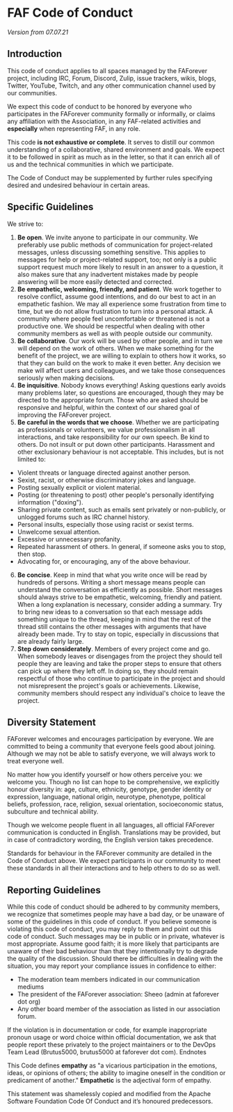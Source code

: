 # FAF Code of Conduct
*Version from 07.07.21*
## Introduction
This code of conduct applies to all spaces managed by the FAForever project, including IRC, Forum, Discord, Zulip, issue trackers, wikis, blogs, Twitter, YouTube, Twitch, and any other communication channel used by our communities.

We expect this code of conduct to be honored by everyone who participates in the FAForever community formally or informally, or claims any affiliation with the Association, in any FAF-related activities and **especially** when representing FAF, in any role.

This code **is not exhaustive or complete**. It serves to distill our common understanding of a collaborative, shared environment and goals. We expect it to be followed in spirit as much as in the letter, so that it can enrich all of us and the technical communities in which we participate.

The Code of Conduct may be supplemented by further rules specifying desired and undesired behaviour in certain areas.

## Specific Guidelines

We strive to:
1. **Be open**. We invite anyone to participate in our community. We preferably use public methods of communication for project-related messages, unless discussing something sensitive. This applies to messages for help or project-related support, too; not only is a public support request much more likely to result in an answer to a question, it also makes sure that any inadvertent mistakes made by people answering will be more easily detected and corrected.
2. **Be empathetic, welcoming, friendly, and patient**. We work together to resolve conflict, assume good intentions, and do our best to act in an empathetic fashion. We may all experience some frustration from time to time, but we do not allow frustration to turn into a personal attack. A community where people feel uncomfortable or threatened is not a productive one. We should be respectful when dealing with other community members as well as with people outside our community.
3. **Be collaborative**. Our work will be used by other people, and in turn we will depend on the work of others. When we make something for the benefit of the project, we are willing to explain to others how it works, so that they can build on the work to make it even better. Any decision we make will affect users and colleagues, and we take those consequences seriously when making decisions.
4. **Be inquisitive**. Nobody knows everything! Asking questions early avoids many problems later, so questions are encouraged, though they may be directed to the appropriate forum. Those who are asked should be responsive and helpful, within the context of our shared goal of improving the FAForever project.
5. **Be careful in the words that we choose**. Whether we are participating as professionals or volunteers, we value professionalism in all interactions, and take responsibility for our own speech. Be kind to others. Do not insult or put down other participants. Harassment and other exclusionary behaviour is not acceptable. This includes, but is not limited to:
  - Violent threats or language directed against another person.
  - Sexist, racist, or otherwise discriminatory jokes and language.
  - Posting sexually explicit or violent material.
  - Posting (or threatening to post) other people's personally identifying information ("doxing").
  - Sharing private content, such as emails sent privately or non-publicly, or unlogged forums such as IRC channel history.
  - Personal insults, especially those using racist or sexist terms.
  - Unwelcome sexual attention.
  - Excessive or unnecessary profanity.
  - Repeated harassment of others. In general, if someone asks you to stop, then stop.
  - Advocating for, or encouraging, any of the above behaviour.
6. **Be concise**. Keep in mind that what you write once will be read by hundreds of persons. Writing a short message means people can understand the conversation as efficiently as possible. Short messages should always strive to be empathetic, welcoming, friendly and patient. When a long explanation is necessary, consider adding a summary.
   Try to bring new ideas to a conversation so that each message adds something unique to the thread, keeping in mind that the rest of the thread still contains the other messages with arguments that have already been made.
   Try to stay on topic, especially in discussions that are already fairly large.
7. **Step down considerately**. Members of every project come and go. When somebody leaves or disengages from the project they should tell people they are leaving and take the proper steps to ensure that others can pick up where they left off. In doing so, they should remain respectful of those who continue to participate in the project and should not misrepresent the project's goals or achievements. Likewise, community members should respect any individual's choice to leave the project.

## Diversity Statement

FAForever welcomes and encourages participation by everyone. We are committed to being a community that everyone feels good about joining. Although we may not be able to satisfy everyone, we will always work to treat everyone well.

No matter how you identify yourself or how others perceive you: we welcome you. Though no list can hope to be comprehensive, we explicitly honour diversity in: age, culture, ethnicity, genotype, gender identity or expression, language, national origin, neurotype, phenotype, political beliefs, profession, race, religion, sexual orientation, socioeconomic status, subculture and technical ability.

Though we welcome people fluent in all languages, all official FAForever communication is conducted in English. Translations may be provided, but in case of contradictory wording, the English version takes precedence.

Standards for behaviour in the FAForever community are detailed in the Code of Conduct above. We expect participants in our community to meet these standards in all their interactions and to help others to do so as well.

## Reporting Guidelines

While this code of conduct should be adhered to by community members, we recognize that sometimes people may have a bad day, or be unaware of some of the guidelines in this code of conduct. If you believe someone is violating this code of conduct, you may reply to them and point out this code of conduct. Such messages may be in public or in private, whatever is most appropriate. Assume good faith; it is more likely that participants are unaware of their bad behaviour than that they intentionally try to degrade the quality of the discussion. Should there be difficulties in dealing with the situation, you may report your compliance issues in confidence to either:
- The moderation team members indicated in our communication mediums
- The president of the FAForever association: Sheeo (admin at faforever dot org)
- Any other board member of the association as listed in our association forum.

If the violation is in documentation or code, for example inappropriate pronoun usage or word choice within official documentation, we ask that people report these privately to the project maintainers or to the DevOps Team Lead (Brutus5000, brutus5000 at faforever dot com).
Endnotes

This Code defines **empathy** as "a vicarious participation in the emotions, ideas, or opinions of others; the ability to imagine oneself in the condition or predicament of another." **Empathetic** is the adjectival form of empathy.

This statement was shamelessly copied and modified from the Apache Software Foundation Code Of Conduct and it’s honoured predecessors.


